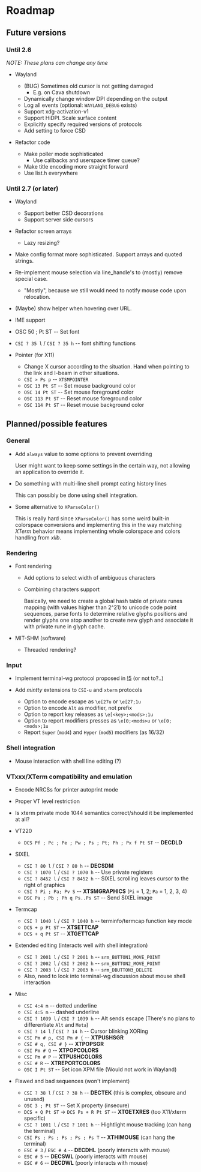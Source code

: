 Roadmap
=======

## Future versions

### Until 2.6

_NOTE: These plans can change any time_

* Wayland
  * (BUG) Sometimes old cursor is not getting damaged
      * E.g. on Cava shutdown
  * Dynamically change window DPI depending on the output
  * Log all events (optional: `WAYLAND_DEBUG` exists)
  * Support xdg-activation-v1
  * Support HiDPI. Scale surface content
  * Explicitly specify required versions of protocols
  * Add setting to force CSD

* Refactor code
    * Make poller mode sophisticated
        * Use callbacks and userspace timer queue?
    * Make title encoding more straight forward
    * Use list.h everywhere

### Until 2.7 (or later)

* Wayland
  * Support better CSD decorations
  * Support server side cursors

* Refactor screen arrays
  * Lazy resizing?

* Make config format more sophisticated. Support arrays and quoted strings.

* Re-implement mouse selection via line_handle's to (mostly) remove special case.
  * "Mostly", because we still would need to notify mouse code upon relocation.

* (Maybe) show helper when hovering over URL.

* IME support

* OSC 50 ; Pt ST -- Set font

* `CSI ? 35 l` / `CSI ? 35 h` -- font shifting functions

* Pointer (for X11)
  * Change X cursor according to the situation.
    Hand when pointing to the link and I-beam in other situations.
  * `CSI > Ps p` -- `XTSMPOINTER`
  * `OSC 13 Pt ST` -- Set mouse background color
  * `OSC 14 Pt ST` -- Set mouse foreground color
  * `OSC 113 Pt ST` -- Reset mouse foreground color
  * `OSC 114 Pt ST` -- Reset mouse background color

## Planned/possible features

### General

* Add `always` value to some options to prevent overriding

  User might want to keep some settings in the certain way, not allowing an application
  to override it.

* Do something with multi-line shell prompt eating history lines

  This can possibly be done using shell integration.

* Some alternative to `XParseColor()`

  This is really hard since `XParseColor()` has some weird built-in colorspace conversions
  and implementing this in the way matching *XTerm* behavior means implementing whole
  colorspace and colors handling from *xlib*.

### Rendering

* Font rendering

  * Add options to select width of ambiguous characters

  * Combining characters support

      Basically, we need to create a global hash table of private runes
      mapping (with values higher than 2^21) to unicode code point sequences,
      parse fonts to determine relative glyphs positions and render glyphs
      one atop another to create new glyph and associate it with private rune in glyph cache.

* MIT-SHM (software)

  * Threaded rendering?

### Input

* Implement terminal-wg protocol proposed in [!5](https://gitlab.freedesktop.org/terminal-wg/specifications/-/merge_requests/5) (or not to?..)

* Add *mintty* extensions to `CSI-u` and `xterm` protocols

   * Option to encode escape as `\e[27u` or `\e[27;1u`
   * Option to encode `Alt` as modifier, not prefix
   * Option to report key releases as `\e[<key>;<mods>;1u`
   * Option to report modifiers presses as `\e[0;<mods>u` or `\e[0;<mods>;1u`
   * Report `Super` (`mod4`) and `Hyper` (`mod5`) modifiers (as 16/32)

### Shell integration

* Mouse interaction with shell line editing (?)

### VTxxx/XTerm compatibility and emulation

* Encode NRCSs for printer autoprint mode
* Proper VT level restriction
* Is xterm private mode 1044 semantics correct/should it be implemented at all?

* VT220

  * `DCS Pf ; Pc ; Pe ; Pw ; Ps ; Pt; Ph ; Px f Pt ST` -- **DECDLD**

* SIXEL

  * `CSI ? 80 l` / `CSI ? 80 h` -- **DECSDM**
  * `CSI ? 1070 l` / `CSI ? 1070 h` -- Use private registers
  * `CSI ? 8452 l` / `CSI ? 8452 h` -- SIXEL scrolling leaves cursor to the right of graphics
  * `CSI ? Pi ; Pa; Pv S` -- **XTSMGRAPHICS** (`Pi` = 1, 2; `Pa` = 1, 2, 3, 4)
  * `DSC Pa ; Pb ; Ph q Ps..Ps ST` -- Send SIXEL image

* Termcap

  * `CSI ? 1040 l` / `CSI ? 1040 h` -- terminfo/termcap function key mode
  * `DCS + p Pt ST` -- **XTSETTCAP**
  * `DCS + q Pt ST` -- **XTGETTCAP**

* Extended editing (interacts well with shell integration)

  * `CSI ? 2001 l` / `CSI ? 2001 h` -- `srm_BUTTON1_MOVE_POINT`
  * `CSI ? 2002 l` / `CSI ? 2002 h` -- `srm_BUTTON2_MOVE_POINT`
  * `CSI ? 2003 l` / `CSI ? 2003 h` -- `srm_DBUTTON3_DELETE`
  * Also, need to look into terminal-wg discussion about mouse shell interaction

* Misc

  * `CSI 4:4 m` -- dotted underline
  * `CSI 4:5 m` -- dashed underline
  * `CSI ? 1039 l` / `CSI ? 1039 h` -- Alt sends escape (There's no plans to differentiate `Alt` and `Meta`)
  * `CSI ? 14 l` / `CSI ? 14 h` -- Cursor blinking XORing
  * `CSI Pm # p, CSI Pm # {` -- **XTPUSHSGR**
  * `CSI # q, CSI # }` -- **XTPOPSGR**
  * `CSI Pm # Q` -- **XTPOPCOLORS**
  * `CSI Pm # P` -- **XTPUSHCOLORS**
  * `CSI # R` -- **XTREPORTCOLORS**
  * `OSC I Pt ST` -- Set icon XPM file (Would not work in Wayland)

* Flawed and bad sequences (won't implement)

  * `CSI ? 38 l` / `CSI ? 38 h` -- **DECTEK** (this is complex, obscure and unused)
  * `OSC 3 ; Pt ST` -- Set X property (insecure)
  * `DCS + Q Pt ST` -> `DCS Ps + R Pt ST` -- **XTGETXRES** (too X11/xterm specific)
  * `CSI ? 1001 l` / `CSI ? 1001 h` -- Hightlight mouse tracking (can hang the terminal)
  * `CSI Ps ; Ps ; Ps ; Ps ; Ps T` -- **XTHIMOUSE** (can hang the terminal)
  * `ESC # 3` / `ESC # 4` -- **DECDHL** (poorly interacts with mouse)
  * `ESC # 5` -- **DECSWL** (poorly interacts with mouse)
  * `ESC # 6` -- **DECDWL** (poorly interacts with mouse)
